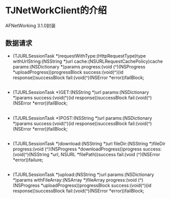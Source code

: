 # TJNetWorkClient的介绍
AFNetWorking 3.1.0封装

## 数据请求

+ (TJURLSessionTask *)requestWithType:(HttpRequestType)type
                        withUrlString:(NSString *)url
                                cache:(NSURLRequestCachePolicy)cache
                               params:(NSDictionary *)params
                             progress:(void (^)(NSProgress *uploadProgress))progressBlock
                              success:(void(^)(id response))successBlock
                                 fail:(void(^)(NSError *error))failBlock;
## 

- (TJURLSessionTask *)GET:(NSString *)url
                   params:(NSDictionary *)params
                  success:(void(^)(id response))successBlock
                     fail:(void(^)(NSError *error))failBlock;
## 

- (TJURLSessionTask *)POST:(NSString *)url
                    params:(NSDictionary *)params
                   success:(void(^)(id response))successBlock
                      fail:(void(^)(NSError *error))failBlock;
## 

+ (TJURLSessionTask *)download:(NSString *)url
                       fileDir:(NSString *)fileDir
                      progress:(void (^)(NSProgress *downloadProgress))progress
                       success:(void(^)(NSString *url, NSURL *filePath))success
                          fail:(void (^)(NSError *error))failure;
## 

+ (TJURLSessionTask *)upload:(NSString *)url
                      params:(NSDictionary *)params
               withFileArray:(NSArray *)fileArray
                    progress:(void (^)(NSProgress *uploadProgress))progressBlock
                     success:(void(^)(id response))successBlock
                        fail:(void(^)(NSError *error))failBlock;
